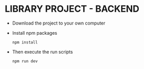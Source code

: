 # LIBRARY PROJECT - BACKEND 

* Download the project to your own computer
* Install npm packages
  
  `npm install`

* Then execute the run scripts

  `npm run dev`
